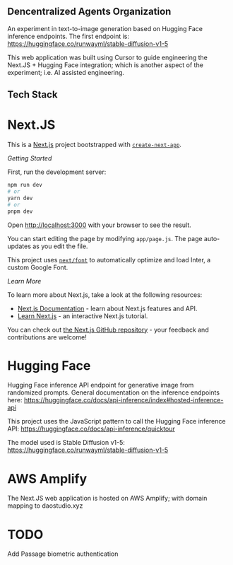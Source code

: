## Dencentralized Agents Organization
An experiment in text-to-image generation based on Hugging Face inference endpoints.  The first endpoint is:
https://huggingface.co/runwayml/stable-diffusion-v1-5

This web application was built using Cursor to guide engineering the Next.JS + Hugging Face integration; which is another aspect of the experiment; i.e. AI assisted engineering.

## Tech Stack

# Next.JS
This is a [Next.js](https://nextjs.org/) project bootstrapped with [`create-next-app`](https://github.com/vercel/next.js/tree/canary/packages/create-next-app).

*Getting Started*

First, run the development server:

```bash
npm run dev
# or
yarn dev
# or
pnpm dev
```

Open [http://localhost:3000](http://localhost:3000) with your browser to see the result.

You can start editing the page by modifying `app/page.js`. The page auto-updates as you edit the file.

This project uses [`next/font`](https://nextjs.org/docs/basic-features/font-optimization) to automatically optimize and load Inter, a custom Google Font.

*Learn More*

To learn more about Next.js, take a look at the following resources:

- [Next.js Documentation](https://nextjs.org/docs) - learn about Next.js features and API.
- [Learn Next.js](https://nextjs.org/learn) - an interactive Next.js tutorial.

You can check out [the Next.js GitHub repository](https://github.com/vercel/next.js/) - your feedback and contributions are welcome!

# Hugging Face 
Hugging Face inference API endpoint for generative image from randomized prompts. General documentation on the inference endpoints here:
https://huggingface.co/docs/api-inference/index#hosted-inference-api

This project uses the JavaScript pattern to call the Hugging Face inference API:
https://huggingface.co/docs/api-inference/quicktour

The model used is Stable Diffusion v1-5:
https://huggingface.co/runwayml/stable-diffusion-v1-5 

# AWS Amplify
The Next.JS web application is hosted on AWS Amplify; with domain mapping to daostudio.xyz

# TODO
Add Passage biometric authentication